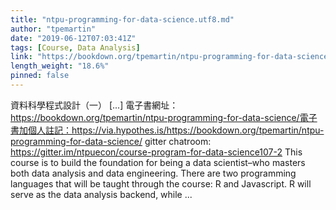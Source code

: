 ```yaml
---
title: "ntpu-programming-for-data-science.utf8.md"
author: "tpemartin"
date: "2019-06-12T07:03:41Z"
tags: [Course, Data Analysis]
link: "https://bookdown.org/tpemartin/ntpu-programming-for-data-science/"
length_weight: "18.6%"
pinned: false
---
```


資料科學程式設計（一） [...] 電子書網址：https://bookdown.org/tpemartin/ntpu-programming-for-data-science/電子書加個人註記：https://via.hypothes.is/https://bookdown.org/tpemartin/ntpu-programming-for-data-science/ gitter chatroom: https://gitter.im/ntpuecon/course-program-for-data-science107-2 This course is to build the foundation for being a data scientist–who masters both data analysis and data engineering. There are two programming languages that will be taught through the course: R and Javascript. R will serve as the data analysis backend, while ...
